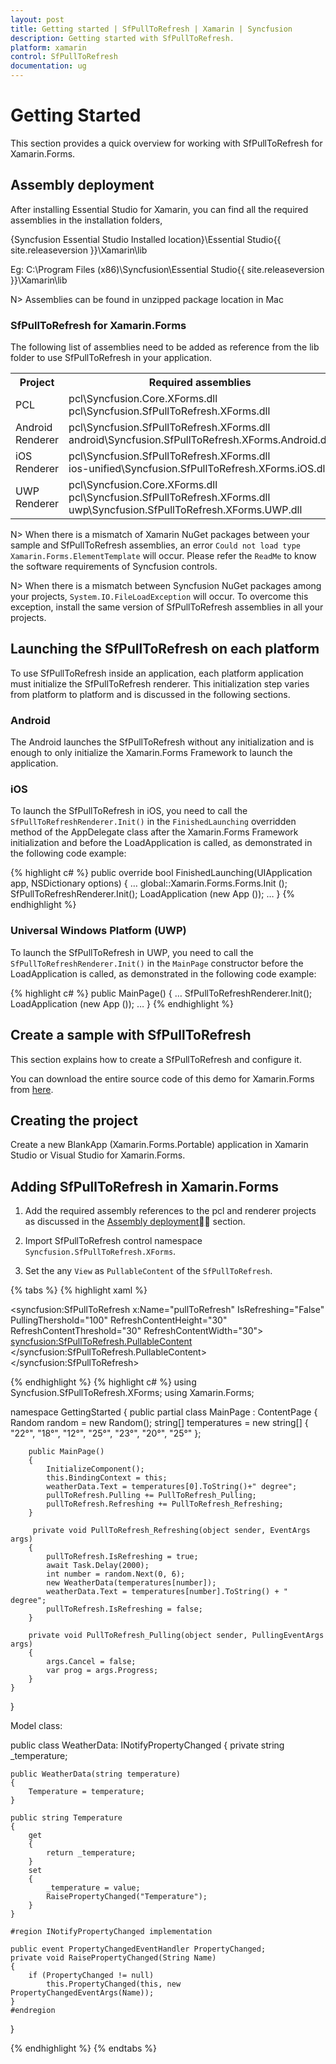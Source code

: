 ```yaml
---
layout: post
title: Getting started | SfPullToRefresh | Xamarin | Syncfusion
description: Getting started with SfPullToRefresh.
platform: xamarin
control: SfPullToRefresh
documentation: ug
---
```


# Getting Started

This section provides a quick overview for working with SfPullToRefresh for Xamarin.Forms.

## Assembly deployment

After installing Essential Studio for Xamarin, you can find all the required assemblies in the installation folders,

{Syncfusion Essential Studio Installed location}\Essential Studio\{{ site.releaseversion }}\Xamarin\lib

Eg: C:\Program Files (x86)\Syncfusion\Essential Studio\{{ site.releaseversion }}\Xamarin\lib

N> Assemblies can be found in unzipped package location in Mac

### SfPullToRefresh for Xamarin.Forms

The following list of assemblies need to be added as reference from the lib folder to use SfPullToRefresh in your application.

<table>
<tr>
<th>Project</th>
<th>Required assemblies</th>
</tr>
<tr>
<td>PCL</td>
<td>pcl\Syncfusion.Core.XForms.dll<br/>pcl\Syncfusion.SfPullToRefresh.XForms.dll<br/></td>
</tr>
<tr>
<td>Android Renderer</td>
<td>pcl\Syncfusion.SfPullToRefresh.XForms.dll<br/>android\Syncfusion.SfPullToRefresh.XForms.Android.dll<br/></td>
</tr>
<tr>
<td>iOS Renderer</td>
<td>pcl\Syncfusion.SfPullToRefresh.XForms.dll<br/>ios-unified\Syncfusion.SfPullToRefresh.XForms.iOS.dll<br/></td>
</tr>
<tr>
<td>UWP Renderer</td>
<td>pcl\Syncfusion.Core.XForms.dll<br/>pcl\Syncfusion.SfPullToRefresh.XForms.dll<br/>uwp\Syncfusion.SfPullToRefresh.XForms.UWP.dll<br/></td>
</tr>
</table>

N> When there is a mismatch of Xamarin NuGet packages between your sample and SfPullToRefresh assemblies, an error `Could not load type Xamarin.Forms.ElementTemplate` will occur. Please refer the `ReadMe` to know the software requirements of Syncfusion controls.

N> When there is a mismatch between Syncfusion NuGet packages among your projects, `System.IO.FileLoadException` will occur. To overcome this exception, install the same version of SfPullToRefresh assemblies in all your projects. 


## Launching the SfPullToRefresh on each platform

To use SfPullToRefresh inside an application, each platform application must initialize the SfPullToRefresh renderer. This initialization step varies from platform to platform and is discussed in the following sections.

### Android

The Android launches the SfPullToRefresh without any initialization and is enough to only initialize the Xamarin.Forms Framework to launch the application.

### iOS

To launch the SfPullToRefresh in iOS, you need to call the `SfPullToRefreshRenderer.Init()` in the `FinishedLaunching` overridden method of the AppDelegate class after the Xamarin.Forms Framework initialization and before the LoadApplication is called, as demonstrated in the following code example:

{% highlight c# %}
public override bool FinishedLaunching(UIApplication app, NSDictionary options)
{
    …
    global::Xamarin.Forms.Forms.Init ();
    SfPullToRefreshRenderer.Init();
    LoadApplication (new App ());
    …
}
{% endhighlight %} 

### Universal Windows Platform (UWP)

To launch the SfPullToRefresh in UWP, you need to call the `SfPullToRefreshRenderer.Init()` in the `MainPage` constructor before the LoadApplication is called, as demonstrated in the following code example:

{% highlight c# %}
public MainPage()
{
    …
    SfPullToRefreshRenderer.Init();
    LoadApplication (new App ());
    …
}
{% endhighlight %}

## Create a sample with SfPullToRefresh 

This section explains how to create a SfPullToRefresh and configure it. 
 
You can download the entire source code of this demo for Xamarin.Forms from [here](http://files2.syncfusion.com/Xamarin.Forms/Samples/SfPullToRefresh_GettingStarted.zip).

## Creating the project

Create a new BlankApp (Xamarin.Forms.Portable) application in Xamarin Studio or Visual Studio for Xamarin.Forms.

## Adding SfPullToRefresh in Xamarin.Forms 

1. Add the required assembly references to the pcl and renderer projects as discussed in the [Assembly deployment](#assembly-deployment) section.

2. Import SfPullToRefresh control namespace `Syncfusion.SfPullToRefresh.XForms`.

3. Set the any `View` as `PullableContent` of the `SfPullToRefresh`.


{% tabs %}
{% highlight xaml %}
<?xml version="1.0" encoding="utf-8" ?>
<ContentPage xmlns="http://xamarin.com/schemas/2014/forms"
             xmlns:x="http://schemas.microsoft.com/winfx/2009/xaml"
             xmlns:local="clr-namespace:GettingStarted"
             x:Class="GettingStarted.MainPage" 
             xmlns:syncfusion="clr-namespace:Syncfusion.SfPullToRefresh.XForms;assembly=Syncfusion.SfPullToRefresh.XForms">
        <syncfusion:SfPullToRefresh x:Name="pullToRefresh"
                                    IsRefreshing="False" 
                                    PullingThershold="100"
                                    RefreshContentHeight="30"
                                    RefreshContentThreshold="30"
                                    RefreshContentWidth="30">
        <syncfusion:SfPullToRefresh.PullableContent>
            <StackLayout BackgroundColor="#00AFF9" Orientation="Vertical">
                <Label Text="New York Temperature" FontSize="Large" TextColor="White" HorizontalTextAlignment="Center" Margin="20"/>
                <Image  WidthRequest="100" HorizontalOptions="Center" HeightRequest="100"  Margin="20" Source="GettingStarted/warmselected.png"/>
                <Label x:Name="weatherData" FontSize="Large" TextColor="White" HorizontalTextAlignment="Center" Margin="20"/>
            </StackLayout>
        </syncfusion:SfPullToRefresh.PullableContent>
        </syncfusion:SfPullToRefresh>
</ContentPage>

{% endhighlight %}
{% highlight c# %}
using Syncfusion.SfPullToRefresh.XForms;
using Xamarin.Forms;

namespace GettingStarted
{
    public partial class MainPage : ContentPage
    {
        Random random = new Random();
        string[] temperatures = new string[] { "22°", "18°", "12°", "25°", "23°", "20°", "25°" };

        public MainPage()
        {
            InitializeComponent();
            this.BindingContext = this;
            weatherData.Text = temperatures[0].ToString()+" degree";
            pullToRefresh.Pulling += PullToRefresh_Pulling;
            pullToRefresh.Refreshing += PullToRefresh_Refreshing;
        }

         private void PullToRefresh_Refreshing(object sender, EventArgs args)
        {
            pullToRefresh.IsRefreshing = true;
            await Task.Delay(2000);
            int number = random.Next(0, 6);
            new WeatherData(temperatures[number]);
            weatherData.Text = temperatures[number].ToString() + " degree";
            pullToRefresh.IsRefreshing = false;
        }

        private void PullToRefresh_Pulling(object sender, PullingEventArgs args)
        {
            args.Cancel = false;
            var prog = args.Progress;
        }
    }
}


Model class:

public class WeatherData: INotifyPropertyChanged
{
    private string _temperature;

    public WeatherData(string temperature)
    {
        Temperature = temperature;
    }

    public string Temperature
    {
        get
        {
            return _temperature;
        }
        set
        {
            _temperature = value;
            RaisePropertyChanged("Temperature");
        }
    }
        
    #region INotifyPropertyChanged implementation

    public event PropertyChangedEventHandler PropertyChanged;
    private void RaisePropertyChanged(String Name)
    {
        if (PropertyChanged != null)
            this.PropertyChanged(this, new PropertyChangedEventArgs(Name));
    }
    #endregion
}

{% endhighlight %}
{% endtabs %}

